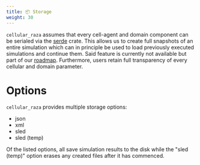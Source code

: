 ```yaml
---
title: 📦 Storage
weight: 30
---
```


`cellular_raza` assumes that every cell-agent and domain component can be serialed via the
[serde](https://serde.rs/) crate.
This allows us to create full snapshots of an entire simulation which can in principle be used to
load previously executed simulations and continue them.
Said feature is currently not available but part of our [roadmap](/internals/roadmap).
Furthermore, users retain full transparency of every cellular and domain parameter.

# Options
`cellular_raza` provides multiple storage options:

- json
- xml
- sled
- sled (temp)

Of the listed options, all save simulation results to the disk while the "sled (temp)" option
erases any created files after it has commenced.

